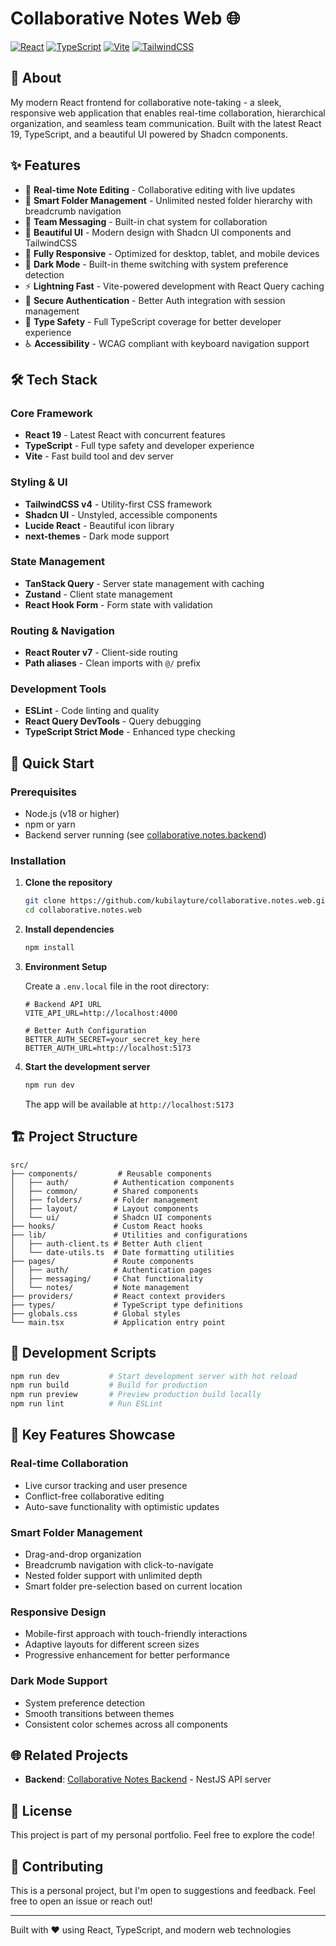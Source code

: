 # Collaborative Notes Web 🌐

[![React](https://img.shields.io/badge/React-20232A?style=for-the-badge&logo=react&logoColor=61DAFB)](https://reactjs.org/)
[![TypeScript](https://img.shields.io/badge/TypeScript-007ACC?style=for-the-badge&logo=typescript&logoColor=white)](https://www.typescriptlang.org/)
[![Vite](https://img.shields.io/badge/Vite-646CFF?style=for-the-badge&logo=vite&logoColor=white)](https://vitejs.dev/)
[![TailwindCSS](https://img.shields.io/badge/Tailwind_CSS-38B2AC?style=for-the-badge&logo=tailwind-css&logoColor=white)](https://tailwindcss.com/)

## 📖 About

My modern React frontend for collaborative note-taking - a sleek, responsive web application that enables real-time collaboration, hierarchical organization, and seamless team communication. Built with the latest React 19, TypeScript, and a beautiful UI powered by Shadcn components.

## ✨ Features

- 📝 **Real-time Note Editing** - Collaborative editing with live updates
- 📁 **Smart Folder Management** - Unlimited nested folder hierarchy with breadcrumb navigation
- 💬 **Team Messaging** - Built-in chat system for collaboration
- 🎨 **Beautiful UI** - Modern design with Shadcn UI components and TailwindCSS
- 📱 **Fully Responsive** - Optimized for desktop, tablet, and mobile devices
- 🌙 **Dark Mode** - Built-in theme switching with system preference detection
- ⚡ **Lightning Fast** - Vite-powered development with React Query caching
- 🔐 **Secure Authentication** - Better Auth integration with session management
- 🎯 **Type Safety** - Full TypeScript coverage for better developer experience
- ♿ **Accessibility** - WCAG compliant with keyboard navigation support

## 🛠️ Tech Stack

### Core Framework

- **React 19** - Latest React with concurrent features
- **TypeScript** - Full type safety and developer experience
- **Vite** - Fast build tool and dev server

### Styling & UI

- **TailwindCSS v4** - Utility-first CSS framework
- **Shadcn UI** - Unstyled, accessible components
- **Lucide React** - Beautiful icon library
- **next-themes** - Dark mode support

### State Management

- **TanStack Query** - Server state management with caching
- **Zustand** - Client state management
- **React Hook Form** - Form state with validation

### Routing & Navigation

- **React Router v7** - Client-side routing
- **Path aliases** - Clean imports with `@/` prefix

### Development Tools

- **ESLint** - Code linting and quality
- **React Query DevTools** - Query debugging
- **TypeScript Strict Mode** - Enhanced type checking

## 🚀 Quick Start

### Prerequisites

- Node.js (v18 or higher)
- npm or yarn
- Backend server running (see [collaborative.notes.backend](https://github.com/kubilayture/collaborative.notes.backend))

### Installation

1. **Clone the repository**

   ```bash
   git clone https://github.com/kubilayture/collaborative.notes.web.git
   cd collaborative.notes.web
   ```

2. **Install dependencies**

   ```bash
   npm install
   ```

3. **Environment Setup**

   Create a `.env.local` file in the root directory:

   ```env
   # Backend API URL
   VITE_API_URL=http://localhost:4000

   # Better Auth Configuration
   BETTER_AUTH_SECRET=your_secret_key_here
   BETTER_AUTH_URL=http://localhost:5173
   ```

4. **Start the development server**

   ```bash
   npm run dev
   ```

   The app will be available at `http://localhost:5173`

## 🏗️ Project Structure

```
src/
├── components/         # Reusable components
│   ├── auth/          # Authentication components
│   ├── common/        # Shared components
│   ├── folders/       # Folder management
│   ├── layout/        # Layout components
│   └── ui/            # Shadcn UI components
├── hooks/             # Custom React hooks
├── lib/               # Utilities and configurations
│   ├── auth-client.ts # Better Auth client
│   └── date-utils.ts  # Date formatting utilities
├── pages/             # Route components
│   ├── auth/          # Authentication pages
│   ├── messaging/     # Chat functionality
│   └── notes/         # Note management
├── providers/         # React context providers
├── types/             # TypeScript type definitions
├── globals.css        # Global styles
└── main.tsx           # Application entry point
```

## 🔧 Development Scripts

```bash
npm run dev           # Start development server with hot reload
npm run build         # Build for production
npm run preview       # Preview production build locally
npm run lint          # Run ESLint
```

## 🎨 Key Features Showcase

### Real-time Collaboration

- Live cursor tracking and user presence
- Conflict-free collaborative editing
- Auto-save functionality with optimistic updates

### Smart Folder Management

- Drag-and-drop organization
- Breadcrumb navigation with click-to-navigate
- Nested folder support with unlimited depth
- Smart folder pre-selection based on current location

### Responsive Design

- Mobile-first approach with touch-friendly interactions
- Adaptive layouts for different screen sizes
- Progressive enhancement for better performance

### Dark Mode Support

- System preference detection
- Smooth transitions between themes
- Consistent color schemes across all components

## 🌐 Related Projects

- **Backend**: [Collaborative Notes Backend](../collaborative.notes.backend) - NestJS API server

## 📝 License

This project is part of my personal portfolio. Feel free to explore the code!

## 🤝 Contributing

This is a personal project, but I'm open to suggestions and feedback. Feel free to open an issue or reach out!

---

Built with ❤️ using React, TypeScript, and modern web technologies
